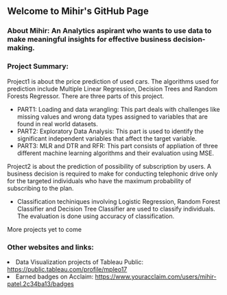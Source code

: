 ## Welcome to Mihir's GitHub Page
<h3>About Mihir: An Analytics aspirant who wants to use data to make meaningful insights for effective business decision-making. <h3>
  
<h3 color = Bu >Project Summary:</h3>
<p>Project1 is about the price prediction of used cars. The algorithms used for prediction include Multiple Linear Regression, Decision Trees and Random Forests Regressor. 
     There are three parts of this project.</p>
<ul>
<li>PART1: Loading and data wrangling: This part deals with challenges like missing values and wrong data types assigned to variables that are found in real world datasets.</li>
<li>PART2: Exploratory Data Analysis: This part is used to identify the significant independent variables that affect the target variable.</li>
<li>PART3: MLR and DTR and RFR: This part consists of appliation of three different machine learning algorithms and their evaluation using MSE.</li></ul>

<p>Project2 is about the prediction of possibility of subscription by users. A business decision is required to make for conducting telephonic drive only for the targeted individuals who have the maximum probability of subscribing to the plan.</p>
<ul><li>Classification techiniques involving Logistic Regression, Random Forest Classifier and Decision Tree Classifier are used to classify individuals. The evaluation is done using accuracy of classification.</li></ul>

<p> More projects yet to come </p>
<h3>Other websites and links:</h3>
<li>Data Visualization projects of Tableau Public: <a href="https://public.tableau.com/profile/mpleo17" target="_blank">https://public.tableau.com/profile/mpleo17</a></li>
<li>Earned badges on Acclaim: <a href="https://www.youracclaim.com/users/mihir-patel.2c34ba13/badges" target="_blank">https://www.youracclaim.com/users/mihir-patel.2c34ba13/badges</a></li>
